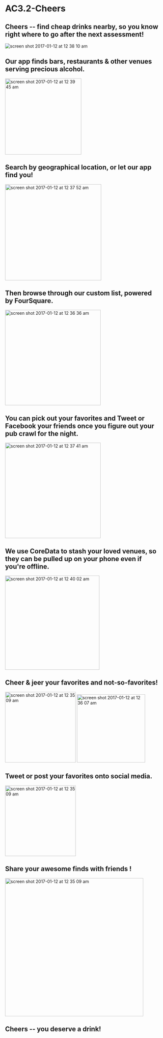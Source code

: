 # AC3.2-Cheers

## Cheers -- find cheap drinks nearby, so you know right where to go after the next assessment!

<img alt="screen shot 2017-01-12 at 12 38 10 am" src="https://cloud.githubusercontent.com/assets/19174201/21878333/8a03b952-d85f-11e6-9bfb-cca1c7a0a5d2.png">

## Our app finds bars, restaurants & other venues serving precious alcohol. 

<img width="248" alt="screen shot 2017-01-12 at 12 39 45 am" src="https://cloud.githubusercontent.com/assets/19174201/21878674/d788aa1e-d861-11e6-8940-2fd9b364ee24.png">

## Search by geographical location, or let our app find you! 

<img width="313" alt="screen shot 2017-01-12 at 12 37 52 am" src="https://cloud.githubusercontent.com/assets/19174201/21878331/85d346fe-d85f-11e6-8ccd-fa74e4b23a80.png">

## Then browse through our custom list, powered by FourSquare. 

<img width="311" alt="screen shot 2017-01-12 at 12 36 36 am" src="https://cloud.githubusercontent.com/assets/19174201/21878322/7b6458de-d85f-11e6-9de7-94c5b83934c0.png">

## You can pick out your favorites and Tweet or Facebook your friends once you figure out your pub crawl for the night.

<img width="311" alt="screen shot 2017-01-12 at 12 37 41 am" src="https://cloud.githubusercontent.com/assets/19174201/21878324/8006f432-d85f-11e6-91ab-de9c3f6d4007.png">

## We use CoreData to stash your loved venues, so they can be pulled up on your phone even if you're offline. 

<img width="307" alt="screen shot 2017-01-12 at 12 40 02 am" src="https://cloud.githubusercontent.com/assets/19174201/21878359/bb476842-d85f-11e6-926d-a7ddd7958e32.png">

## Cheer & jeer your favorites and not-so-favorites!

<img width="230" alt="screen shot 2017-01-12 at 12 35 09 am" src="https://cloud.githubusercontent.com/assets/19174201/21878337/8e8a9248-d85f-11e6-9291-fadfdc495fd0.png">
<img width="222" alt="screen shot 2017-01-12 at 12 36 07 am" src="https://cloud.githubusercontent.com/assets/19174201/21878341/9469c5c6-d85f-11e6-83e0-c01ebdd22b71.png">

## Tweet or post your favorites onto social media.
<img width="230" alt="screen shot 2017-01-12 at 12 35 09 am"
src="https://s23.postimg.org/g1cnrhii3/Screen_Shot_2017_01_12_at_12_05_59_AM.png">

## Share your awesome finds with friends !
<img width="450" alt="screen shot 2017-01-12 at 12 35 09 am"
src="https://s23.postimg.org/sts9yhgnv/Screen_Shot_2017_01_16_at_3_13_25_PM.png">

## Cheers -- you deserve a drink!

